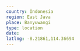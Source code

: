 ```yaml
---
country: Indonesia
region: East Java
place: Banyuwangi
type: location
date:
latlng: -8.21861,114.36694
---
```

